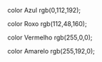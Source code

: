 

color Azul      rgb(0,112,192);

color Roxo      rgb(112,48,160);

color Vermelho  rgb(255,0,0);

color Amarelo   rgb(255,192,0);
